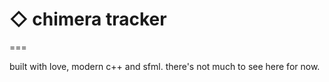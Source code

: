 # ◇ chimera tracker
===

built with love, modern c++ and sfml.
there's not much to see here for now.
